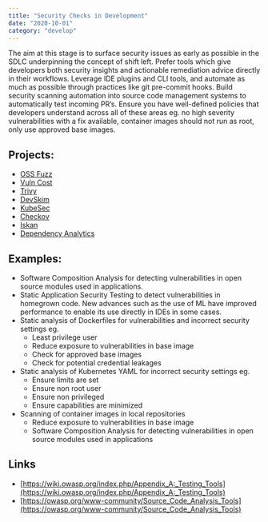 ```yaml
---
title: "Security Checks in Development"
date: "2020-10-01"
category: "develop"
---
```


The aim at this stage is to surface security issues as early as possible in the SDLC underpinning the concept of shift
left. Prefer tools which give developers both security insights and actionable remediation advice directly in their
workflows. Leverage IDE plugins and CLI tools, and automate as much as possible through practices like
git pre-commit hooks. Build security scanning automation into source code management systems to automatically test
incoming PR’s. Ensure you have well-defined policies that developers understand across all of these areas eg. no high
severity vulnerabilities with a fix available, container images should not run as root, only use approved base images.

## Projects: 
- [OSS Fuzz](https://github.com/google/oss-fuzz)
- [Vuln Cost](https://github.com/snyk/vulncost)
- [Trivy](https://github.com/aquasecurity/trivy)
- [DevSkim](https://github.com/microsoft/DevSkim)
- [KubeSec](https://kubesec.io)
- [Checkov](https://www.checkov.io)
- [Iskan](https://github.com/alcideio/iskan)
- [Dependency Analytics](https://github.com/fabric8-analytics/fabric8-analytics-vscode-extension)

<!---
## Commercial Projects
- Sonarqube
- Veracode SAST
- Snyk
-->

## Examples:
- Software Composition Analysis for detecting vulnerabilities in open source modules used in applications.
- Static Application Security Testing to detect vulnerabilities in homegrown code. New advances such
  as the use of ML have improved performance to enable its use directly in IDEs in some cases.
- Static analysis of Dockerfiles for vulnerabilities and incorrect security settings eg.
  - Least privilege user
  - Reduce exposure to vulnerabilities in base image
  - Check for approved base images
  - Check for potential credential leakages
- Static analysis of Kubernetes YAML for incorrect security settings eg.
  - Ensure limits are set
  - Ensure non root user
  - Ensure non privileged
  - Ensure capabilities are minimized
- Scanning of container images in local repositories
  - Reduce exposure to vulnerabilities in base image
  - Software Composition Analysis for detecting vulnerabilities in open source modules used in applications

## Links
- [https://wiki.owasp.org/index.php/Appendix_A:_Testing_Tools](https://wiki.owasp.org/index.php/Appendix_A:_Testing_Tools)
- [https://owasp.org/www-community/Source_Code_Analysis_Tools](https://owasp.org/www-community/Source_Code_Analysis_Tools)